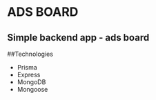 # ADS BOARD 
## Simple backend app - ads board
##Technologies
* Prisma
* Express
* MongoDB
* Mongoose
